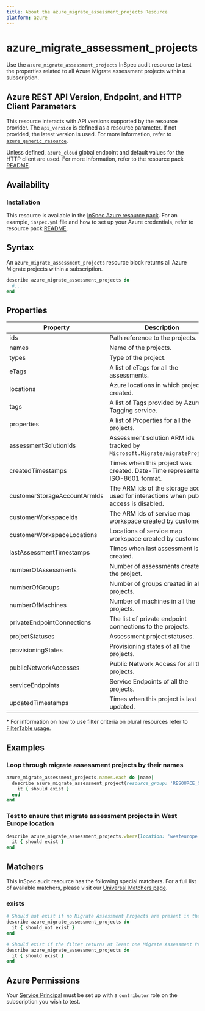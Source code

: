 ```yaml
---
title: About the azure_migrate_assessment_projects Resource
platform: azure
---
```


# azure_migrate_assessment_projects

Use the `azure_migrate_assessment_projects` InSpec audit resource to test the properties related to all Azure Migrate assessment projects within a subscription.

## Azure REST API Version, Endpoint, and HTTP Client Parameters

This resource interacts with API versions supported by the resource provider. The `api_version` is defined as a resource parameter.
If not provided, the latest version is used. For more information, refer to [`azure_generic_resource`](azure_generic_resource.md).

Unless defined, `azure_cloud` global endpoint and default values for the HTTP client are used. For more information, refer to the resource pack [README](../../README.md).

## Availability

### Installation

This resource is available in the [InSpec Azure resource pack](https://github.com/inspec/inspec-azure). For an example, `inspec.yml` file and how to set up your Azure credentials, refer to resource pack [README](../../README.md#Service-Principal).

## Syntax

An `azure_migrate_assessment_projects` resource block returns all Azure Migrate projects within a subscription.

```ruby
describe azure_migrate_assessment_projects do
  #...
end
```

## Properties

|Property                        | Description                                                            | Filter Criteria<superscript>*</superscript> |
|--------------------------------|------------------------------------------------------------------------|------------------|
| ids                            | Path reference to the projects.                                        | `id`             |
| names                          | Name of the projects.                                                  | `name`           |
| types                          | Type of the project.                                                   | `type`           |
| eTags                          | A list of eTags for all the assessments.                               | `eTag`           |
| locations                      | Azure locations in which project is created.                           | `location`       |
| tags                           | A list of Tags provided by Azure Tagging service.                      | `tags`           |
| properties                     | A list of Properties for all the projects.                             | `properties`     |
| assessmentSolutionIds          | Assessment solution ARM ids tracked by `Microsoft.Migrate/migrateProjects`.| `assessmentSolutionId`  |
| createdTimestamps              | Times when this project was created. Date-Time represented in ISO-8601 format.| `createdTimestamp`|
| customerStorageAccountArmIds   | The ARM ids of the storage account used for interactions when public access is disabled.| `customerStorageAccountArmId` |
| customerWorkspaceIds           | The ARM ids of service map workspace created by customer.              | `customerWorkspaceId` |
| customerWorkspaceLocations     | Locations of service map workspace created by customer.                | `customerWorkspaceLocation`|
| lastAssessmentTimestamps       | Times when last assessment is created.                                 | `lastAssessmentTimestamp` |
| numberOfAssessments            | Number of assessments created in the project.                          | `numberOfAssessments`|
| numberOfGroups                 | Number of groups created in all the projects.                          | `numberOfGroups`  |
| numberOfMachines               | Number of machines in all the projects.                                | `numberOfMachines`|
| privateEndpointConnections     | The list of private endpoint connections to the projects.              | `privateEndpointConnections` |
| projectStatuses                | Assessment project statuses.                                           | `projectStatus`   |
| provisioningStates             | Provisioning states of all the projects.                               | `provisioningState`|
| publicNetworkAccesses          | Public Network Access for all the projects.                            | `publicNetworkAccess`|
| serviceEndpoints               | Service Endpoints of all the projects.                                 | `serviceEndpoint` |
| updatedTimestamps              | Times when this project is last updated.                               | `updatedTimestamp`|

<superscript>*</superscript> For information on how to use filter criteria on plural resources refer to [FilterTable usage](https://github.com/inspec/inspec/blob/master/dev-docs/filtertable-usage.md).

## Examples

### Loop through migrate assessment projects by their names

```ruby
azure_migrate_assessment_projects.names.each do |name|
  describe azure_migrate_assessment_project(resource_group: 'RESOURCE_GROUP', name: name) do
    it { should exist }
  end
end
```

### Test to ensure that migrate assessment projects in West Europe location

```ruby
describe azure_migrate_assessment_projects.where(location: 'westeurope') do
  it { should exist }
end
```

## Matchers

This InSpec audit resource has the following special matchers. For a full list of available matchers, please visit our [Universal Matchers page](https://www.inspec.io/docs/reference/matchers/).

### exists

```ruby
# Should not exist if no Migrate Assessment Projects are present in the subscription
describe azure_migrate_assessment_projects do
  it { should_not exist }
end

# Should exist if the filter returns at least one Migrate Assessment Projects in the subscription
describe azure_migrate_assessment_projects do
  it { should exist }
end
```

## Azure Permissions

Your [Service Principal](https://docs.microsoft.com/en-us/azure/azure-resource-manager/resource-group-create-service-principal-portal) must be set up with a `contributor` role on the subscription you wish to test.
